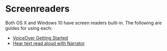 # Screenreaders



Both OS X and Windows 10 have screen readers built-in. The following are guides for using each:

- [VoiceOver Getting Started](https://www.apple.com/voiceover/info/guide/)
- [Hear text read aloud with Narrator](http://windows.microsoft.com/en-us/windows/hear-text-read-aloud-narrator)
